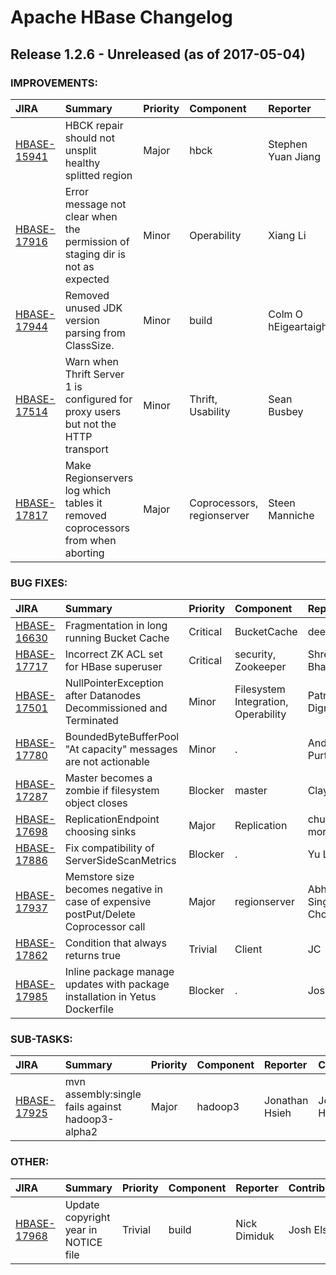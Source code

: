 
<!---
# Licensed to the Apache Software Foundation (ASF) under one
# or more contributor license agreements.  See the NOTICE file
# distributed with this work for additional information
# regarding copyright ownership.  The ASF licenses this file
# to you under the Apache License, Version 2.0 (the
# "License"); you may not use this file except in compliance
# with the License.  You may obtain a copy of the License at
#
#     http://www.apache.org/licenses/LICENSE-2.0
#
# Unless required by applicable law or agreed to in writing, software
# distributed under the License is distributed on an "AS IS" BASIS,
# WITHOUT WARRANTIES OR CONDITIONS OF ANY KIND, either express or implied.
# See the License for the specific language governing permissions and
# limitations under the License.
-->
# Apache HBase Changelog

## Release 1.2.6 - Unreleased (as of 2017-05-04)



### IMPROVEMENTS:

| JIRA | Summary | Priority | Component | Reporter | Contributor |
|:---- |:---- | :--- |:---- |:---- |:---- |
| [HBASE-15941](https://issues.apache.org/jira/browse/HBASE-15941) | HBCK repair should not unsplit healthy splitted region |  Major | hbck | Stephen Yuan Jiang | Esteban Gutierrez |
| [HBASE-17916](https://issues.apache.org/jira/browse/HBASE-17916) | Error message not clear when the permission of staging dir is not as expected |  Minor | Operability | Xiang Li | Xiang Li |
| [HBASE-17944](https://issues.apache.org/jira/browse/HBASE-17944) | Removed unused JDK version parsing from ClassSize. |  Minor | build | Colm O hEigeartaigh | Colm O hEigeartaigh |
| [HBASE-17514](https://issues.apache.org/jira/browse/HBASE-17514) | Warn when Thrift Server 1 is configured for proxy users but not the HTTP transport |  Minor | Thrift, Usability | Sean Busbey | lv zehui |
| [HBASE-17817](https://issues.apache.org/jira/browse/HBASE-17817) | Make Regionservers log which tables it removed coprocessors from when aborting |  Major | Coprocessors, regionserver | Steen Manniche | Steen Manniche |


### BUG FIXES:

| JIRA | Summary | Priority | Component | Reporter | Contributor |
|:---- |:---- | :--- |:---- |:---- |:---- |
| [HBASE-16630](https://issues.apache.org/jira/browse/HBASE-16630) | Fragmentation in long running Bucket Cache |  Critical | BucketCache | deepankar | deepankar |
| [HBASE-17717](https://issues.apache.org/jira/browse/HBASE-17717) | Incorrect ZK ACL set for HBase superuser |  Critical | security, Zookeeper | Shreya Bhat | Josh Elser |
| [HBASE-17501](https://issues.apache.org/jira/browse/HBASE-17501) | NullPointerException after Datanodes Decommissioned and Terminated |  Minor | Filesystem Integration, Operability | Patrick Dignan | James Moore |
| [HBASE-17780](https://issues.apache.org/jira/browse/HBASE-17780) | BoundedByteBufferPool "At capacity" messages are not actionable |  Minor | . | Andrew Purtell | Andrew Purtell |
| [HBASE-17287](https://issues.apache.org/jira/browse/HBASE-17287) | Master becomes a zombie if filesystem object closes |  Blocker | master | Clay B. | Ted Yu |
| [HBASE-17698](https://issues.apache.org/jira/browse/HBASE-17698) | ReplicationEndpoint choosing sinks |  Major | Replication | churro morales | Karan Mehta |
| [HBASE-17886](https://issues.apache.org/jira/browse/HBASE-17886) | Fix compatibility of ServerSideScanMetrics |  Blocker | . | Yu Li | Yu Li |
| [HBASE-17937](https://issues.apache.org/jira/browse/HBASE-17937) | Memstore size becomes negative in case of expensive postPut/Delete Coprocessor call |  Major | regionserver | Abhishek Singh Chouhan | Abhishek Singh Chouhan |
| [HBASE-17862](https://issues.apache.org/jira/browse/HBASE-17862) | Condition that always returns true |  Trivial | Client | JC | JC |
| [HBASE-17985](https://issues.apache.org/jira/browse/HBASE-17985) | Inline package manage updates with package installation in Yetus Dockerfile |  Blocker | . | Josh Elser | Josh Elser |


### SUB-TASKS:

| JIRA | Summary | Priority | Component | Reporter | Contributor |
|:---- |:---- | :--- |:---- |:---- |:---- |
| [HBASE-17925](https://issues.apache.org/jira/browse/HBASE-17925) | mvn assembly:single fails against hadoop3-alpha2 |  Major | hadoop3 | Jonathan Hsieh | Jonathan Hsieh |


### OTHER:

| JIRA | Summary | Priority | Component | Reporter | Contributor |
|:---- |:---- | :--- |:---- |:---- |:---- |
| [HBASE-17968](https://issues.apache.org/jira/browse/HBASE-17968) | Update copyright year in NOTICE file |  Trivial | build | Nick Dimiduk | Josh Elser |


